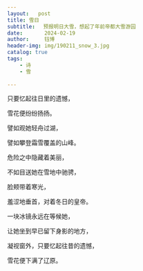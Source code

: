 ```yaml
---
layout:   post
title: 雪日
subtitle:　 预报明日大雪，想起了年前帝都大雪游园
date:       2024-02-19
author:     钰博
header-img: img/190211_snow_3.jpg
catalog: true
tags:
    - 诗
    - 雪
    
---
```


只要忆起往日里的遗憾，

雪花便纷纷扬扬。

譬如观她轻舟过湖，

譬如攀登霜雪覆盖的山峰。

危险之中隐藏着美丽，

不如目送她在雪地中驰骋，

脸颊带着寒光，

羞涩地垂首，对着冬日的皇帝。

一块冰镜永远在等候她，

让她坐到早已留下身影的地方，

凝视窗外，只要忆起往昔的遗憾，

雪花便下满了辽原。